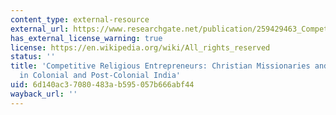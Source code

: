```yaml
---
content_type: external-resource
external_url: https://www.researchgate.net/publication/259429463_Competitive_Religious_Entrepreneurs_Christian_Missionaries_and_Female_Education_in_Colonial_and_Post-Colonial_India
has_external_license_warning: true
license: https://en.wikipedia.org/wiki/All_rights_reserved
status: ''
title: 'Competitive Religious Entrepreneurs: Christian Missionaries and Female Education
  in Colonial and Post-Colonial India'
uid: 6d140ac3-7080-483a-b595-057b666abf44
wayback_url: ''
---
```

